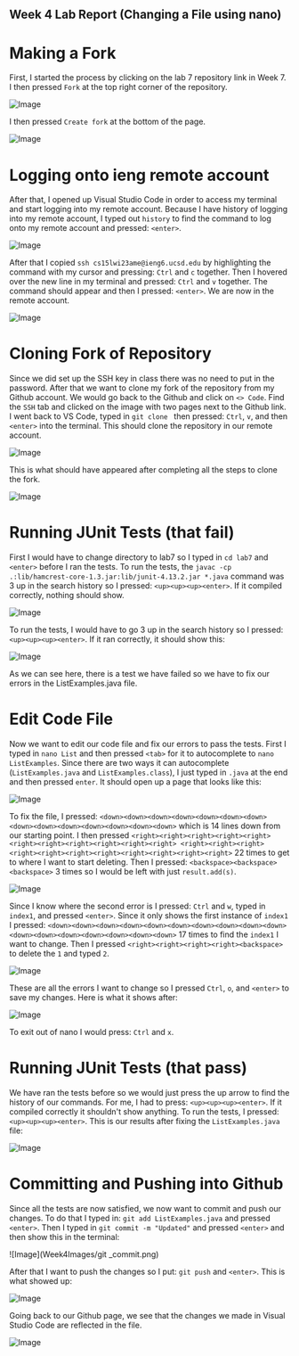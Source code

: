 ## Week 4 Lab Report (Changing a File using nano)

# Making a Fork 

First, I started the process by clicking on the lab 7 repository link in Week 7. I then
pressed `Fork` at the top right corner of the repository. 

![Image](Week4Images/Fork_Repo.png)

I then pressed `Create fork` at the bottom of the page. 

![Image](Week4Images/Create_Fork.png)

# Logging onto ieng remote account

After that, I opened up Visual Studio Code in order to access my terminal and start logging
into my remote account. Because I have history of logging into my remote account, I typed out 
`history` to find the command to log onto my remote account and pressed: `<enter>`.

![Image](Week4Images/History.png)

After that I copied `ssh cs15lwi23ame@ieng6.ucsd.edu` by highlighting the command with my cursor 
and pressing: `Ctrl` and `c` together. Then I hovered over the new line in my terminal and pressed:
`Ctrl` and `v` together. The command should appear and then I pressed: `<enter>`. We are now in the
remote account. 

![Image](Week4Images/SSH_Key.png)

# Cloning Fork of Repository 

Since we did set up the SSH key in class there was no need to put in the password. After that we want
to clone my fork of the repository from my Github account. We would go back to the Github and click on
`<> Code`. Find the `SSH` tab and clicked on the image with two pages next to the Github link. I went back 
to VS Code, typed in `git clone ` then pressed: `Ctrl`, `v`, and then `<enter>` into the terminal. This
should clone the repository in our remote account. 

![Image](Week4Images/Copy_gitLink.png)

This is what should have appeared after completing all the steps to clone the fork. 

![Image](Week4Images/Paste_gitLink.png)

# Running JUnit Tests (that fail)

First I would have to change directory to lab7 so I typed in `cd lab7` and `<enter>` before I ran the tests. 
To run the tests, the `javac -cp .:lib/hamcrest-core-1.3.jar:lib/junit-4.13.2.jar *.java` command was 3 up in
the search history so I pressed: `<up><up><up><enter>`. If it compiled correctly, nothing should show. 

![Image](Week4Images/Compile_lab7.png)

To run the tests, I would have to go 3 up in the search history so I pressed: `<up><up><up><enter>`. If
it ran correctly, it should show this:

![Image](Week4Images/Run_lab7.png)

As we can see here, there is a test we have failed so we have to fix our errors in the ListExamples.java file.

# Edit Code File

Now we want to edit our code file and fix our errors to pass the tests. First I typed in `nano List` and then pressed
`<tab>` for it to autocomplete to `nano ListExamples`. Since there are two ways it can autocomplete (`ListExamples.java`
and `ListExamples.class`), I just typed in `.java` at the end and then pressed `enter`. It should open up a page that 
looks like this:

![Image](Week4Images/fix_nano.png)
  
To fix the file, I pressed: `<down><down><down><down><down><down><down><down><down><down><down><down><down><down>` which is
14 lines down from our starting point. I then pressed `<right><right><right><right><right><right><right><right><right><right><right>
<right><right><right><right><right><right><right><right><right><right><right>` 22 times to get to where I want to start deleting. Then I 
pressed: `<backspace><backspace><backspace>` 3 times so I would be left with just `result.add(s)`. 
  
![Image](Week4Images/result_add.png)

Since I know where the second error is I pressed: `Ctrl` and `w`, typed in `index1`, and pressed `<enter>`. Since it only shows the first
instance of `index1` I pressed: `<down><down><down><down><down><down><down><down><down><down><down><down><down><down><down><down><down>` 17 times
to find the `index1` I want to change. Then I pressed `<right><right><right><right><backspace>` to delete the `1` and typed `2`. 
  
![Image](Week4Images/index2.png)
  
These are all the errors I want to change so I pressed `Ctrl`, `o`, and `<enter>` to save my changes. Here is what it shows after:
  
![Image](Week4Images/Ctrl_o.png)
  
To exit out of nano I would press: `Ctrl` and `x`. 

# Running JUnit Tests (that pass)
  
We have ran the tests before so we would just press the up arrow to find the history of our commands. For me, I had to press: `<up><up><up><enter>`.
If it compiled correctly it shouldn't show anything. To run the tests, I pressed: `<up><up><up><enter>`. This is our results after fixing the 
`ListExamples.java` file:

![Image](Week4Images/run_passlab7.png)

# Committing and Pushing into Github

Since all the tests are now satisfied, we now want to commit and push our changes. To do that I typed in: `git add ListExamples.java` and pressed `<enter>`. 
Then I typed in `git commit -m "Updated"` and pressed `<enter>` and then show this in the terminal:

![Image](Week4Images/git _commit.png)

After that I want to push the changes so I put: `git push` and `<enter>`. This is what showed up:

![Image](Week4Images/git_push.png)

Going back to our Github page, we see that the changes we made in Visual Studio Code are reflected in the file. 

![Image](Week4Images/changes.png)



